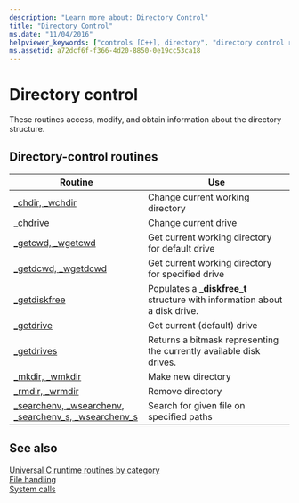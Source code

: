 ```yaml
---
description: "Learn more about: Directory Control"
title: "Directory Control"
ms.date: "11/04/2016"
helpviewer_keywords: ["controls [C++], directory", "directory control routines"]
ms.assetid: a72dcf6f-f366-4d20-8850-0e19cc53ca18
---
```

# Directory control

These routines access, modify, and obtain information about the directory structure.

## Directory-control routines

|Routine|Use|
|-------------|---------|
|[_chdir, _wchdir](./reference/chdir-wchdir.md)|Change current working directory|
|[_chdrive](./reference/chdrive.md)|Change current drive|
|[_getcwd, _wgetcwd](./reference/getcwd-wgetcwd.md)|Get current working directory for default drive|
|[_getdcwd, _wgetdcwd](./reference/getdcwd-wgetdcwd.md)|Get current working directory for specified drive|
|[_getdiskfree](./reference/getdiskfree.md)|Populates a **_diskfree_t** structure with information about a disk drive.|
|[_getdrive](./reference/getdrive.md)|Get current (default) drive|
|[_getdrives](./reference/getdrives.md)|Returns a bitmask representing the currently available disk drives.|
|[_mkdir, _wmkdir](./reference/mkdir-wmkdir.md)|Make new directory|
|[_rmdir, _wrmdir](./reference/rmdir-wrmdir.md)|Remove directory|
|[_searchenv, _wsearchenv](./reference/searchenv-wsearchenv.md), [_searchenv_s, _wsearchenv_s](./reference/searchenv-s-wsearchenv-s.md)|Search for given file on specified paths|

## See also

[Universal C runtime routines by category](./run-time-routines-by-category.md)\
[File handling](./file-handling.md)\
[System calls](./system-calls.md)
